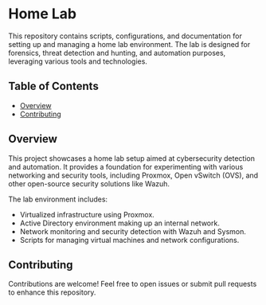 # Home Lab

This repository contains scripts, configurations, and documentation for setting up and managing a home lab environment. The lab is designed for forensics, threat detection and hunting, and automation purposes, leveraging various tools and technologies.

## Table of Contents

- [Overview](#overview)
- [Contributing](#contributing)

## Overview

This project showcases a home lab setup aimed at cybersecurity detection and automation. It provides a foundation for experimenting with various networking and security tools, including Proxmox, Open vSwitch (OVS), and other open-source security solutions like Wazuh.

The lab environment includes:
- Virtualized infrastructure using Proxmox.
- Active Directory environment making up an internal network.
- Network monitoring and security detection with Wazuh and Sysmon.
- Scripts for managing virtual machines and network configurations.
  
## Contributing

Contributions are welcome! Feel free to open issues or submit pull requests to enhance this repository.
